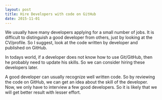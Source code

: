 ```yaml
---
layout: post
title: Hire Developers with code on GitHub
date: 2015-11-01
---
```

We usually have many developers applying for a small number of jobs.
It is difficult to distinguish a good developer from others,
just by looking at the CV/profile. So I suggest, look at the
code written by developer and published on GitHub.

In todays world, if a developer does not know how to use
Git/GitHub, then he probably need to update his skills. So we can consider hiring these developers later.

A good developer can usually recognize well written code. So by reviewing the code on GitHub, we can get an idea about the skill of the developer. Now, we only have to interview a few good developers. So it is likely that we will get better result with lesser effort.
